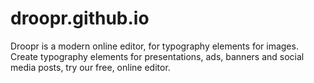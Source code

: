 # droopr.github.io
Droopr is  a modern online editor, for typography elements for images. Create typography elements for presentations, ads, banners and social media posts, try our free, online editor.
